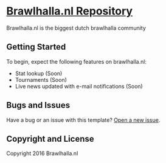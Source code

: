 # [Brawlhalla.nl Repository](https://brawlhalla.nl/)

Brawlhalla.nl is the biggest dutch brawlhalla community

## Getting Started

To begin, expect the following features on brawlhalla.nl:
* Stat lookup (Soon)
* Tournaments (Soon)
* Live news updated with e-mail notifications (Soon)

## Bugs and Issues

Have a bug or an issue with this template? [Open a new issue](https://github.com/NickvdLaan/brawlhalla_nl/issues).


## Copyright and License

Copyright 2016 Brawlhalla.nl
